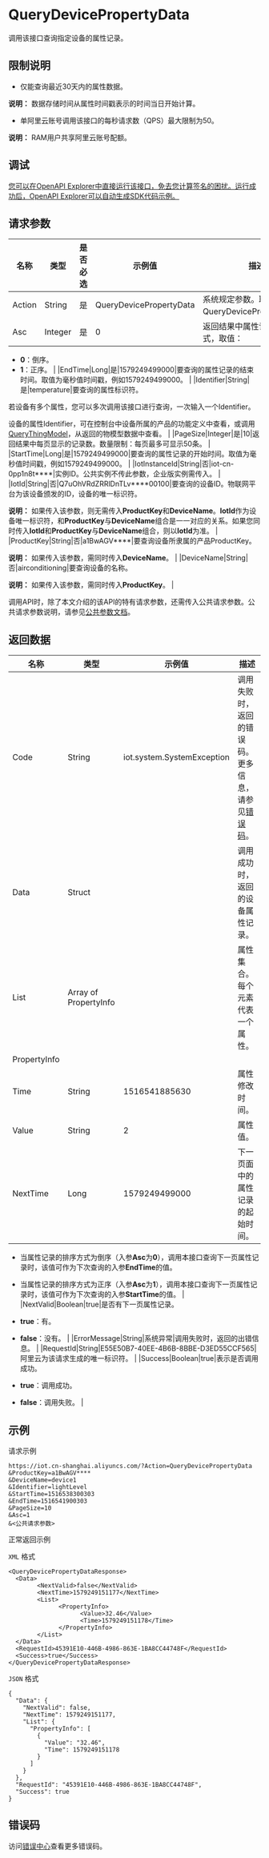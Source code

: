 # QueryDevicePropertyData

调用该接口查询指定设备的属性记录。

## 限制说明

-   仅能查询最近30天内的属性数据。

**说明：** 数据存储时间从属性时间戳表示的时间当日开始计算。

-   单阿里云账号调用该接口的每秒请求数（QPS）最大限制为50。

**说明：** RAM用户共享阿里云账号配额。


## 调试

[您可以在OpenAPI Explorer中直接运行该接口，免去您计算签名的困扰。运行成功后，OpenAPI Explorer可以自动生成SDK代码示例。](https://api.aliyun.com/#product=Iot&api=QueryDevicePropertyData&type=RPC&version=2018-01-20)

## 请求参数

|名称|类型|是否必选|示例值|描述|
|--|--|----|---|--|
|Action|String|是|QueryDevicePropertyData|系统规定参数。取值：QueryDevicePropertyData。 |
|Asc|Integer|是|0|返回结果中属性记录的排序方式，取值：

 -   **0**：倒序。
-   **1**：正序。 |
|EndTime|Long|是|1579249499000|要查询的属性记录的结束时间。取值为毫秒值时间戳，例如1579249499000。 |
|Identifier|String|是|temperature|要查询的属性标识符。

 若设备有多个属性，您可以多次调用该接口进行查询，一次输入一个Identifier。

 设备的属性Identifier，可在控制台中设备所属的产品的功能定义中查看，或调用[QueryThingModel](~~150321~~)，从返回的物模型数据中查看。 |
|PageSize|Integer|是|10|返回结果中每页显示的记录数。数量限制：每页最多可显示50条。 |
|StartTime|Long|是|1579249499000|要查询的属性记录的开始时间。取值为毫秒值时间戳，例如1579249499000。 |
|IotInstanceId|String|否|iot-cn-0pp1n8t\*\*\*\*|实例ID。公共实例不传此参数，企业版实例需传入。 |
|IotId|String|否|Q7uOhVRdZRRlDnTLv\*\*\*\*00100|要查询的设备ID。物联网平台为该设备颁发的ID，设备的唯一标识符。

 **说明：** 如果传入该参数，则无需传入**ProductKey**和**DeviceName**。**IotId**作为设备唯一标识符，和**ProductKey**与**DeviceName**组合是一一对应的关系。如果您同时传入**IotId**和**ProductKey**与**DeviceName**组合，则以**IotId**为准。 |
|ProductKey|String|否|a1BwAGV\*\*\*\*|要查询设备所隶属的产品ProductKey。

 **说明：** 如果传入该参数，需同时传入**DeviceName**。 |
|DeviceName|String|否|airconditioning|要查询设备的名称。

 **说明：** 如果传入该参数，需同时传入**ProductKey**。 |

调用API时，除了本文介绍的该API的特有请求参数，还需传入公共请求参数。公共请求参数说明，请参见[公共参数文档](~~30561~~)。

## 返回数据

|名称|类型|示例值|描述|
|--|--|---|--|
|Code|String|iot.system.SystemException|调用失败时，返回的错误码。更多信息，请参见[错误码](~~87387~~)。 |
|Data|Struct| |调用成功时，返回的设备属性记录。 |
|List|Array of PropertyInfo| |属性集合。每个元素代表一个属性。 |
|PropertyInfo| | | |
|Time|String|1516541885630|属性修改时间。 |
|Value|String|2|属性值。 |
|NextTime|Long|1579249499000|下一页面中的属性记录的起始时间。

 -   当属性记录的排序方式为倒序（入参**Asc**为**0**），调用本接口查询下一页属性记录时，该值可作为下次查询的入参**EndTime**的值。
-   当属性记录的排序方式为正序（入参**Asc**为**1**），调用本接口查询下一页属性记录时，该值可作为下次查询的入参**StartTime**的值。 |
|NextValid|Boolean|true|是否有下一页属性记录。

 -   **true**：有。
-   **false**：没有。 |
|ErrorMessage|String|系统异常|调用失败时，返回的出错信息。 |
|RequestId|String|E55E50B7-40EE-4B6B-8BBE-D3ED55CCF565|阿里云为该请求生成的唯一标识符。 |
|Success|Boolean|true|表示是否调用成功。

 -   **true**：调用成功。
-   **false**：调用失败。 |

## 示例

请求示例

```
https://iot.cn-shanghai.aliyuncs.com/?Action=QueryDevicePropertyData
&ProductKey=a1BwAGV****
&DeviceName=device1
&Identifier=lightLevel
&StartTime=1516538300303
&EndTime=1516541900303
&PageSize=10
&Asc=1
&<公共请求参数>
```

正常返回示例

`XML` 格式

```
<QueryDevicePropertyDataResponse>
  <Data>
        <NextValid>false</NextValid>
        <NextTime>1579249151177</NextTime>
        <List>
              <PropertyInfo>
                    <Value>32.46</Value>
                    <Time>1579249151178</Time>
              </PropertyInfo>
        </List>
  </Data>
  <RequestId>45391E10-446B-4986-863E-1BA8CC44748F</RequestId>
  <Success>true</Success>
</QueryDevicePropertyDataResponse>
```

`JSON` 格式

```
{
  "Data": {
    "NextValid": false, 
    "NextTime": 1579249151177, 
    "List": {
      "PropertyInfo": [
        {
          "Value": "32.46", 
          "Time": 1579249151178
        }
      ]
    }
  }, 
  "RequestId": "45391E10-446B-4986-863E-1BA8CC44748F", 
  "Success": true
}
```

## 错误码

访问[错误中心](https://error-center.alibabacloud.com/status/product/Iot)查看更多错误码。

